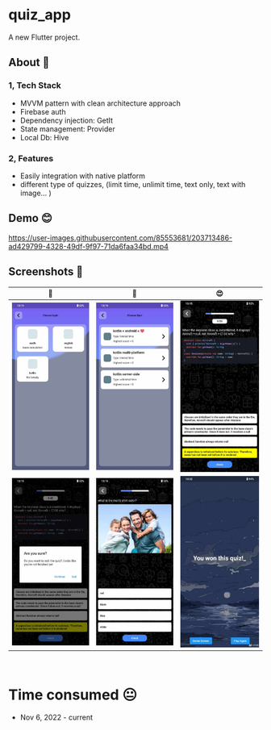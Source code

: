 # quiz_app

A new Flutter project.

## About 🍕
### 1, Tech Stack
-	MVVM pattern with clean architecture approach
-   Firebase auth
-	Dependency injection: GetIt
-	State management: Provider
-	Local Db: Hive


### 2, Features
-	Easily integration with native platform
-	different type of quizzes, (limit time, unlimit time, text only, text with image... )


## Demo 😊


https://user-images.githubusercontent.com/85553681/203713486-ad429799-4328-49df-9f97-71da6faa34bd.mp4


## Screenshots 🎁

|🍔|🍕|😍|              
|:-:|:-:|:-:|
|  ![](scrshot/demo1.jpg)  |  ![](scrshot/demo2.jpg)  |  ![](scrshot/demo3.jpg)  |
|  ![](scrshot/demo4.jpg)  |  ![](scrshot/demo5.jpg)  |  ![](scrshot/demo6.jpg)  |

<br/>

# Time consumed 😐
- Nov 6, 2022 - current


